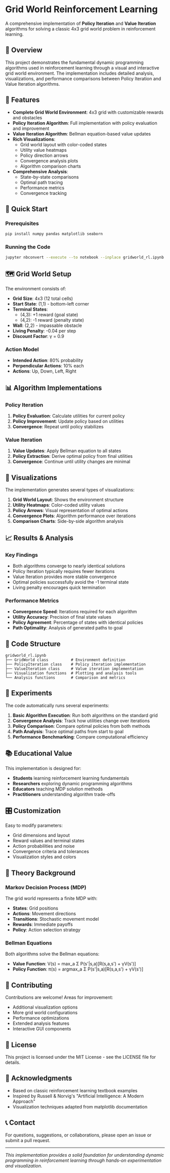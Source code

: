 # Grid World Reinforcement Learning

A comprehensive implementation of **Policy Iteration** and **Value Iteration** algorithms for solving a classic 4x3 grid world problem in reinforcement learning.

## 🎯 Overview

This project demonstrates the fundamental dynamic programming algorithms used in reinforcement learning through a visual and interactive grid world environment. The implementation includes detailed analysis, visualizations, and performance comparisons between Policy Iteration and Value Iteration algorithms.

## 🌟 Features

- **Complete Grid World Environment**: 4x3 grid with customizable rewards and obstacles
- **Policy Iteration Algorithm**: Full implementation with policy evaluation and improvement
- **Value Iteration Algorithm**: Bellman equation-based value updates
- **Rich Visualizations**: 
  - Grid world layout with color-coded states
  - Utility value heatmaps
  - Policy direction arrows
  - Convergence analysis plots
  - Algorithm comparison charts
- **Comprehensive Analysis**: 
  - State-by-state comparisons
  - Optimal path tracing
  - Performance metrics
  - Convergence tracking

## 🚀 Quick Start

### Prerequisites

```bash
pip install numpy pandas matplotlib seaborn
```

### Running the Code

```bash
jupyter nbconvert --execute --to notebook --inplace gridworld_rl.ipynb
```

## 🗺️ Grid World Setup

The environment consists of:
- **Grid Size**: 4x3 (12 total cells)
- **Start State**: (1,1) - bottom-left corner
- **Terminal States**: 
  - (4,3): +1 reward (goal state)
  - (4,2): -1 reward (penalty state)
- **Wall**: (2,2) - impassable obstacle
- **Living Penalty**: -0.04 per step
- **Discount Factor**: γ = 0.9

### Action Model
- **Intended Action**: 80% probability
- **Perpendicular Actions**: 10% each
- **Actions**: Up, Down, Left, Right

## 📊 Algorithm Implementations

### Policy Iteration
1. **Policy Evaluation**: Calculate utilities for current policy
2. **Policy Improvement**: Update policy based on utilities
3. **Convergence**: Repeat until policy stabilizes

### Value Iteration
1. **Value Updates**: Apply Bellman equation to all states
2. **Policy Extraction**: Derive optimal policy from final utilities
3. **Convergence**: Continue until utility changes are minimal

## 🎨 Visualizations

The implementation generates several types of visualizations:

1. **Grid World Layout**: Shows the environment structure
2. **Utility Heatmaps**: Color-coded utility values
3. **Policy Arrows**: Visual representation of optimal actions
4. **Convergence Plots**: Algorithm performance over iterations
5. **Comparison Charts**: Side-by-side algorithm analysis

## 📈 Results & Analysis

### Key Findings
- Both algorithms converge to nearly identical solutions
- Policy Iteration typically requires fewer iterations
- Value Iteration provides more stable convergence
- Optimal policies successfully avoid the -1 terminal state
- Living penalty encourages quick termination

### Performance Metrics
- **Convergence Speed**: Iterations required for each algorithm
- **Utility Accuracy**: Precision of final state values
- **Policy Agreement**: Percentage of states with identical policies
- **Path Optimality**: Analysis of generated paths to goal

## 🔧 Code Structure

```
gridworld_rl.ipynb
├── GridWorld class          # Environment definition
├── PolicyIteration class    # Policy iteration implementation
├── ValueIteration class     # Value iteration implementation
├── Visualization functions  # Plotting and analysis tools
└── Analysis functions       # Comparison and metrics
```

## 🧪 Experiments

The code automatically runs several experiments:

1. **Basic Algorithm Execution**: Run both algorithms on the standard grid
2. **Convergence Analysis**: Track how utilities change over iterations
3. **Policy Comparison**: Compare optimal policies from both methods
4. **Path Analysis**: Trace optimal paths from start to goal
5. **Performance Benchmarking**: Compare computational efficiency

## 📚 Educational Value

This implementation is designed for:
- **Students** learning reinforcement learning fundamentals
- **Researchers** exploring dynamic programming algorithms
- **Educators** teaching MDP solution methods
- **Practitioners** understanding algorithm trade-offs

## 🎛️ Customization

Easy to modify parameters:
- Grid dimensions and layout
- Reward values and terminal states
- Action probabilities and noise
- Convergence criteria and tolerances
- Visualization styles and colors

## 📖 Theory Background

### Markov Decision Process (MDP)
The grid world represents a finite MDP with:
- **States**: Grid positions
- **Actions**: Movement directions
- **Transitions**: Stochastic movement model
- **Rewards**: Immediate payoffs
- **Policy**: Action selection strategy

### Bellman Equations
Both algorithms solve the Bellman equations:
- **Value Function**: V(s) = max_a Σ P(s'|s,a)[R(s,a,s') + γV(s')]
- **Policy Function**: π(s) = argmax_a Σ P(s'|s,a)[R(s,a,s') + γV(s')]

## 🤝 Contributing

Contributions are welcome! Areas for improvement:
- Additional visualization options
- More grid world configurations
- Performance optimizations
- Extended analysis features
- Interactive GUI components

## 📄 License

This project is licensed under the MIT License - see the LICENSE file for details.

## 🙏 Acknowledgments

- Based on classic reinforcement learning textbook examples
- Inspired by Russell & Norvig's "Artificial Intelligence: A Modern Approach"
- Visualization techniques adapted from matplotlib documentation

## 📞 Contact

For questions, suggestions, or collaborations, please open an issue or submit a pull request.

---

*This implementation provides a solid foundation for understanding dynamic programming in reinforcement learning through hands-on experimentation and visualization.*
